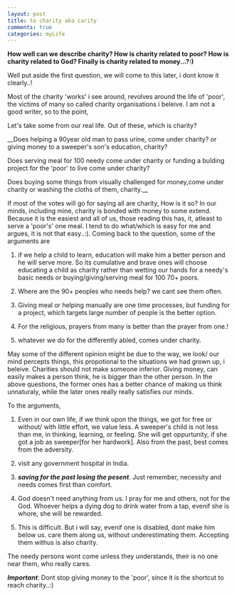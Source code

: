 ```yaml
---
layout: post
title: to charity aka carity
comments: true
categories: myLife
---
```



**How well can we describe charity? How is charity related to poor? How is charity related to God? Finally is charity related to money...?:)**

Well put aside the first question, we will come to this later, i dont know it clearly..!

Most of the charity \'works\' i see around, revolves around the life of \'poor\', the victims of many so called charity organisations i beleive. I am not a good writer, so to the point, 

Let\'s take some from our real life. Out of these, which is charity? 

__Does helping a 90year old man to pass urine, come under charity? or giving money to a sweeper\'s son\'s education, charity? 

Does serving meal for 100 needy come under charity or funding a bulding project for the \'poor\' to live come under charity? 

Does buying some things from visually challenged for money,come under charity or washing the cloths of them, charity.__

If most of the votes will go for saying all are charity, How is it so?  In our minds, including mine, charity is bonded with money to some extend. Because it is the easiest and all of us, those reading this has, it, atleast to serve a \'poor\'s\' one meal. I tend to do what/which is easy for me and argues, it is not that easy..:). Coming back to the question, some of the arguments are 

1. if we help a child to learn, education will make him a better person and he will serve more. So its cumulative and brave ones will choose educating a child as charity rather than wetting our hands for a needy\'s basic needs or buying/giving/serving meal for 100 70+ poors. 

2. Where are the 90+ peoples who needs help? we cant see them often. 

3. Giving meal or helping manually are one time processes, but funding for a project, which targets large number of people is the better option. 

4. For the religious, prayers from many is better than the prayer from one.!

5. whatever we do for the differently abled, comes under charity.

May some of the different opinion might be due to the way, we look/ our mind percepts things, this propotional to the situations we had grown up, i beleive. Charities should not make someone inferior. Giving money, can easily makes a person think, he is bigger than the other person. In the above questions, the former ones has a better chance of making us think unnaturaly, while the later ones really really satisfies our minds.

To the arguments,

1. Even in our own life, if we think upon the things, we got for free or without/ with little effort, we value less. A sweeper's child is not less than me, in thinking, learning, or feeling. She will get oppurtunity, if she got a job as sweeper[for her hardwork]. Also from the past, best comes from the adversity.

2. visit any government hospital in India.

3. ***saving for the past losing the pesent***. Just remember, necessity and needs comes first than comfort.

4. God doesn't need anything from us. I pray for me and others, not for the God. Whoever helps a dying dog to drink water from a tap, evenif she is whore, she will be rewarded.

5. This is difficult. But i will say, evenif one is disabled, dont make him below us. care them along us, without underestimating them. Accepting them withus is also charity.

The needy persons wont come unless they understands, their is no one near them, who really cares. 

***Important***: Dont stop giving money to the \'poor\', since it is the shortcut to reach charity..:)   



